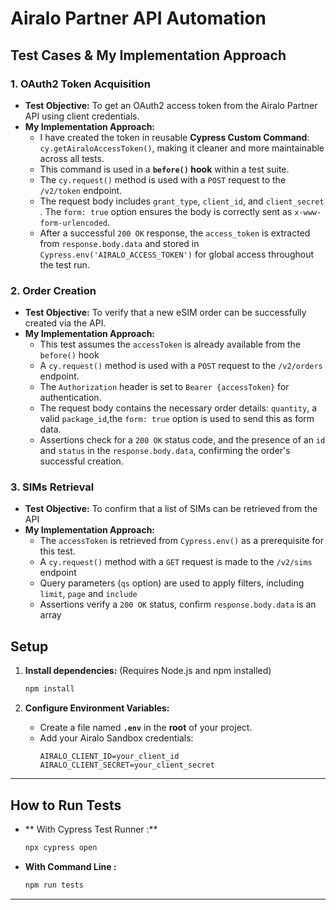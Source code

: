 # Airalo Partner API Automation 

## Test Cases & My Implementation Approach

### 1. OAuth2 Token Acquisition

* **Test Objective:** To get an OAuth2 access token from the Airalo Partner API using client credentials.
* **My Implementation Approach:**
    * I have created the token in reusable **Cypress Custom Command**: `cy.getAiraloAccessToken()`, making it cleaner and more maintainable across all tests.
    * This command is used in a **`before()` hook** within a test suite.
    * The `cy.request()` method is used with a `POST` request to the `/v2/token` endpoint.
    * The request body includes `grant_type`, `client_id`, and `client_secret` . The `form: true` option ensures the body is correctly sent as `x-www-form-urlencoded`.
    * After a successful `200 OK` response, the `access_token` is extracted from `response.body.data` and stored in `Cypress.env('AIRALO_ACCESS_TOKEN')` for global access throughout the test run.

### 2. Order Creation

* **Test Objective:** To verify that a new eSIM order can be successfully created via the API.
* **My Implementation Approach:**
    * This test assumes the `accessToken` is already available from the `before()` hook
    * A `cy.request()` method is used with a `POST` request to the `/v2/orders` endpoint.
    * The `Authorization` header is set to `Bearer {accessToken}` for authentication.
    * The request body contains the necessary order details: `quantity`, a valid `package_id`,the `form: true` option is used to send this as form data.
    * Assertions check for a `200 OK` status code, and the presence of an `id` and `status` in the `response.body.data`, confirming the order's successful creation.
      

### 3. SIMs Retrieval

* **Test Objective:** To confirm that a list of SIMs can be retrieved from the API
* **My Implementation Approach:**
    * The `accessToken` is retrieved from `Cypress.env()` as a prerequisite for this test.
    * A `cy.request()` method with a `GET` request is made to the `/v2/sims` endpoint
    * Query parameters (`qs` option) are used to apply filters, including `limit`, `page` and `include` 
    * Assertions verify a `200 OK` status, confirm `response.body.data` is an array


## Setup


1.  **Install dependencies:**
    (Requires Node.js and npm installed)
    ```bash
    npm install
    ```

2.  **Configure Environment Variables:**
    * Create a file named **`.env`** in the **root** of your project.
    * Add your Airalo Sandbox credentials:
        ```
        AIRALO_CLIENT_ID=your_client_id
        AIRALO_CLIENT_SECRET=your_client_secret
        ```

---

## How to Run Tests

* **  With Cypress Test Runner :**
    ```bash
    npx cypress open
    ```

* **With Command Line :**
    ```bash
    npm run tests
    ```

---
